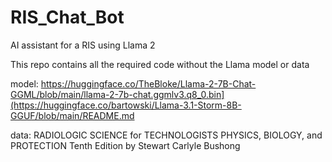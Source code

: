 # RIS_Chat_Bot
 AI assistant for a RIS using Llama 2
 
 This repo contains all the required code without the Llama model or data

 model: https://huggingface.co/TheBloke/Llama-2-7B-Chat-GGML/blob/main/llama-2-7b-chat.ggmlv3.q8_0.bin](https://huggingface.co/bartowski/Llama-3.1-Storm-8B-GGUF/blob/main/README.md
 
 data: RADIOLOGIC SCIENCE for TECHNOLOGISTS PHYSICS, BIOLOGY, and PROTECTION Tenth Edition by Stewart Carlyle Bushong
